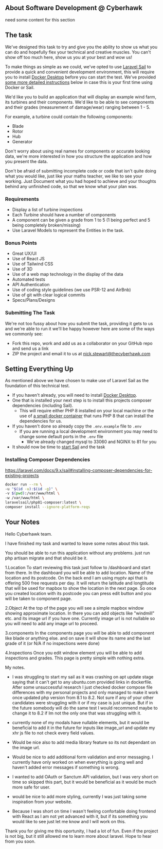 ## About Software Development @ Cyberhawk

need some content for this section

## The task

We've designed this task to try and give you the ability to show us what you can do and hopefully flex your technical and creative muscles. You can't show off too much here, show us you at your best and wow us!

To make things as simple as we could, we've opted to use [Laravel Sail](https://laravel.com/docs/8.x/sail) to provide a quick and convenient development environment, this will require you to install
[Docker Desktop](https://www.docker.com/products/docker-desktop) before you can start the test. We've provided [some more detailed instructions](#setting-everything-up) below in case this is your first time using Docker or Sail.

We'd like you to build an application that will display an example wind farm, its turbines and their components.
We'd like to be able to see components and their grades (measurement of damage/wear) ranging between 1 - 5.

For example, a turbine could contain the following components:

-   Blade
-   Rotor
-   Hub
-   Generator

Don't worry about using real names for components or accurate looking data, we're more interested in how you structure the application and how you present the data.

Don't be afraid of submitting incomplete code or code that isn't quite doing what you would like, just like your maths teacher, we like to see your working.
Just Document what you had hoped to achieve and your thoughts behind any unfinished code, so that we know what your plan was.

### Requirements

-   Display a list of turbine inspections
-   Each Turbine should have a number of components
-   A component can be given a grade from 1 to 5 (1 being perfect and 5 being completely broken/missing)
-   Use Laravel Models to represent the Entities in the task.

### Bonus Points

-   Great UX/UI
-   Use of React JS
-   Use of Tailwind CSS
-   Use of 3D
-   Use of a web map technology in the display of the data
-   Automated tests
-   API Authentication
-   Use of coding style guidelines (we use PSR-12 and AirBnb)
-   Use of git with clear logical commits
-   Specs/Plans/Designs

### Submitting The Task

We're not too fussy about how you submit the task, providing it gets to us and we're able to run it we'll be happy however here are some of the ways we commonly see:

-   Fork this repo, work and add us as a collaborator on your GitHub repo and send us a link
-   ZIP the project and email it to us at nick.stewart@thecyberhawk.com

## Setting Everything Up

As mentioned above we have chosen to make use of Laravel Sail as the foundation of this technical test.

-   If you haven't already, you will need to install [Docker Desktop](https://www.docker.com/products/docker-desktop).
-   One that is installed your next step is to install this projects composer dependencies (including Sail).
    -   This will require either PHP 8 installed on your local machine or the use of [a small docker container](https://laravel.com/docs/8.x/sail#installing-composer-dependencies-for-existing-projects) that runs PHP 8 that can install the dependencies for us.
-   If you haven't done so already copy the `.env.example` file to `.env`
    -   If you are running a local development environment you may need to change some default ports in the `.env` file
        -   We've already changed mysql to 33060 and NGINX to 81 for you
-   It should now be time to [start Sail](https://laravel.com/docs/8.x/sail#starting-and-stopping-sail) and the task

### Installing Composer Dependencies

https://laravel.com/docs/9.x/sail#installing-composer-dependencies-for-existing-projects

```bash
docker run --rm \
-u "$(id -u):$(id -g)" \
-v $(pwd):/var/www/html \
-w /var/www/html \
laravelsail/php81-composer:latest \
composer install --ignore-platform-reqs
```

## Your Notes

Hello Cyberhawk team.

I have finished my task and wanted to leave some notes about this task.

You should be able to run this application without any problems. just run php artisan migrate and that should be it.

1.Location
To start reviewing this task just follow to /dashboard and start from there.
In the dashboard you will be able to add location. Name of the location and its postcode.
On the back end I am using myptv api that is offering 500 free requests per day. It will return the latitude and longtitude that will be used for mapbox to show the location in the next page.
So once you created location with its postcode you can press edit button and you will be taken to component page.

2.Object
At the top of the page you will see a simple mapbox window showing approximate location.
In there you can add objects like "windmill" etc. and its image url if you have one. Currently image url is not nullable so you will need to add any image url to proceed.

3.components
In the components page you will be able to add component like blade or anything else. and on save it will show its name and the last grade of it (or N/A if no inspections were done)

4.Inspections
Once you edit window element you will be able to add inspections and grades.
This page is pretty simple with nothing extra.

My notes.

-   I was struggling to start my sail as it was crashing on apt update stage saying that it can't get to any ubuntu.com provided links in dockerfile. After some unsuccessful research I just checked docker compose file differences with my personal projects and only managed to make it work once updated php version from 8.1 to 8.2. Not sure if any of your other candidates were struggling with it or if my case is just unique. But if in the future somebody will do the same test I would recommend maybe to change it to 8.2 if Im not the only one that was struggling with it.

-   currently none of my modals have nullable elements, but it would be beneficial to add it in the future for inputs like image_url and update my xhr js file to not check every field values.
-   Would be nice also to add media library feature so its not dependant on the image url.
-   Would be nice to add additional form validation and error messaging. I currently have only worked on when everything is going well and haven't added error messages if something is wrong.
-   I wanted to add OAuth or Sanctum API validation, but I was very short on time so skipped this part, but it would be beneficial as it would be much more safe for user.
-   would be nice to add more styling, currently I was just taking some inspiration from your website.
-   Because I was short on time I wasn't feeling confortable doing frontend with React as I am not yet advanced with it, but if its something you would like to see just let me know and I will work on this.

Thank you for giving me this oportunity, I had a lot of fun. Even if the project is not big, but it still allowed me to learn more about laravel.
Hope to hear from you soon.
